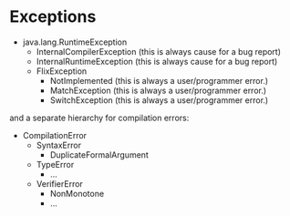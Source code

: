 # Exceptions

- java.lang.RuntimeException
  - InternalCompilerException (this is always cause for a bug report)
  - InternalRuntimeException  (this is always cause for a bug report)
  - FlixException
    - NotImplemented (this is always a user/programmer error.)
    - MatchException (this is always a user/programmer error.)
    - SwitchException (this is always a user/programmer error.)

and a separate hierarchy for compilation errors:

- CompilationError
  - SyntaxError
    - DuplicateFormalArgument
  - TypeError
    - ...
  - VerifierError
    - NonMonotone
    - ...
